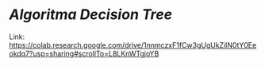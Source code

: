 # _Algoritma Decision Tree_

Link: https://colab.research.google.com/drive/1nnmczxF1fCw3gUgUkZilN0tY0Eeokdq7?usp=sharing#scrollTo=L8LKnWTgjoYB
